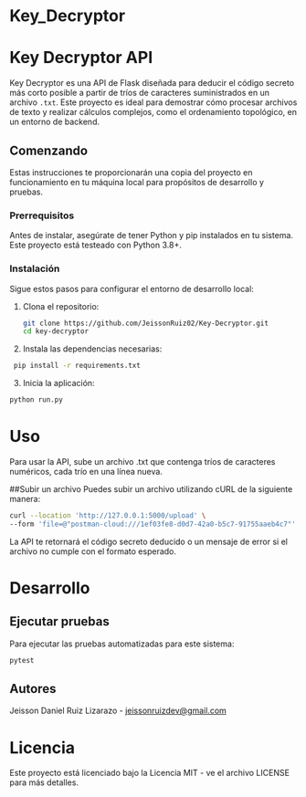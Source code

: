 # Key_Decryptor
 
# Key Decryptor API

Key Decryptor es una API de Flask diseñada para deducir el código secreto más corto posible a partir de tríos de caracteres suministrados en un archivo `.txt`. Este proyecto es ideal para demostrar cómo procesar archivos de texto y realizar cálculos complejos, como el ordenamiento topológico, en un entorno de backend.

## Comenzando

Estas instrucciones te proporcionarán una copia del proyecto en funcionamiento en tu máquina local para propósitos de desarrollo y pruebas.

### Prerrequisitos

Antes de instalar, asegúrate de tener Python y pip instalados en tu sistema. Este proyecto está testeado con Python 3.8+.

### Instalación

Sigue estos pasos para configurar el entorno de desarrollo local:

1. Clona el repositorio:
   ```bash
   git clone https://github.com/JeissonRuiz02/Key-Decryptor.git
   cd key-decryptor
   
2. Instala las dependencias necesarias:
```bash
 pip install -r requirements.txt
```
3. Inicia la aplicación:
 ```bash
python run.py
 ```
# Uso
Para usar la API, sube un archivo .txt que contenga tríos de caracteres numéricos, cada trío en una línea nueva.

##Subir un archivo
Puedes subir un archivo utilizando cURL de la siguiente manera:
```bash
curl --location 'http://127.0.0.1:5000/upload' \
--form 'file=@"postman-cloud:///1ef03fe8-d0d7-42a0-b5c7-91755aaeb4c7"'
```
La API te retornará el código secreto deducido o un mensaje de error si el archivo no cumple con el formato esperado.

# Desarrollo
## Ejecutar pruebas
Para ejecutar las pruebas automatizadas para este sistema:
```bash
pytest
```
## Autores
Jeisson Daniel Ruiz Lizarazo - jeissonruizdev@gmail.com

# Licencia
 Este proyecto está licenciado bajo la Licencia MIT - ve el archivo LICENSE para más detalles.
